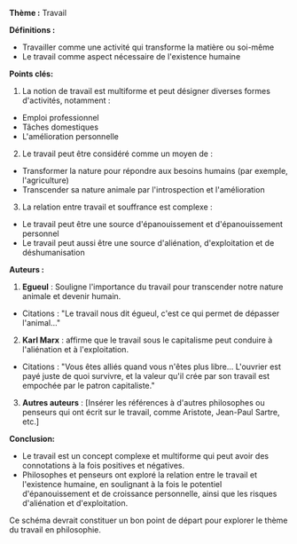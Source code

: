 **Thème :** Travail

**Définitions :**

* Travailler comme une activité qui transforme la matière ou soi-même
* Le travail comme aspect nécessaire de l'existence humaine

**Points clés:**

1. La notion de travail est multiforme et peut désigner diverses formes d'activités, notamment :
  * Emploi professionnel
  * Tâches domestiques
  * L'amélioration personnelle
2. Le travail peut être considéré comme un moyen de :
  * Transformer la nature pour répondre aux besoins humains (par exemple, l'agriculture)
  * Transcender sa nature animale par l'introspection et l'amélioration
3. La relation entre travail et souffrance est complexe :
  * Le travail peut être une source d'épanouissement et d'épanouissement personnel
  * Le travail peut aussi être une source d'aliénation, d'exploitation et de déshumanisation

**Auteurs :**

1. **Egueul** : Souligne l'importance du travail pour transcender notre nature animale et devenir humain.
  * Citations : "Le travail nous dit égueul, c'est ce qui permet de dépasser l'animal..."
2. **Karl Marx** : affirme que le travail sous le capitalisme peut conduire à l'aliénation et à l'exploitation.
  * Citations : "Vous êtes alliés quand vous n'êtes plus libre... L'ouvrier est payé juste de quoi survivre, et la valeur qu'il crée par son travail est empochée par le patron capitaliste."
3. **Autres auteurs** : [Insérer les références à d'autres philosophes ou penseurs qui ont écrit sur le travail, comme Aristote, Jean-Paul Sartre, etc.]

**Conclusion:**

* Le travail est un concept complexe et multiforme qui peut avoir des connotations à la fois positives et négatives.
* Philosophes et penseurs ont exploré la relation entre le travail et l'existence humaine, en soulignant à la fois le potentiel d'épanouissement et de croissance personnelle, ainsi que les risques d'aliénation et d'exploitation.

Ce schéma devrait constituer un bon point de départ pour explorer le thème du travail en philosophie.
